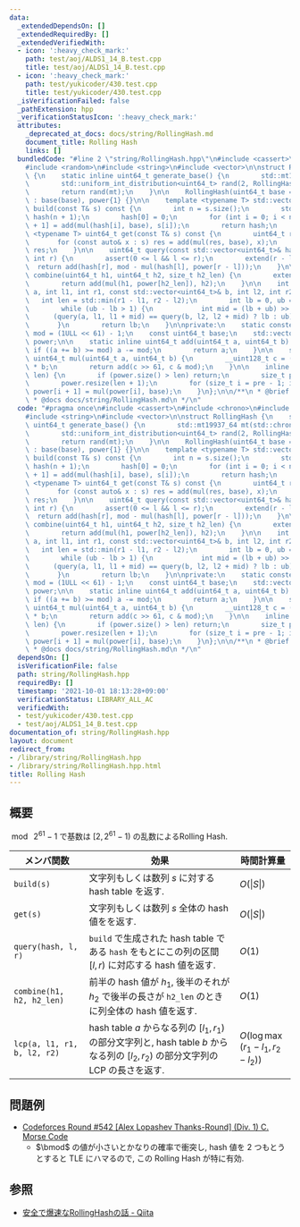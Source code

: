```yaml
---
data:
  _extendedDependsOn: []
  _extendedRequiredBy: []
  _extendedVerifiedWith:
  - icon: ':heavy_check_mark:'
    path: test/aoj/ALDS1_14_B.test.cpp
    title: test/aoj/ALDS1_14_B.test.cpp
  - icon: ':heavy_check_mark:'
    path: test/yukicoder/430.test.cpp
    title: test/yukicoder/430.test.cpp
  _isVerificationFailed: false
  _pathExtension: hpp
  _verificationStatusIcon: ':heavy_check_mark:'
  attributes:
    _deprecated_at_docs: docs/string/RollingHash.md
    document_title: Rolling Hash
    links: []
  bundledCode: "#line 2 \"string/RollingHash.hpp\"\n#include <cassert>\n#include <chrono>\n\
    #include <random>\n#include <string>\n#include <vector>\n\nstruct RollingHash\
    \ {\n    static inline uint64_t generate_base() {\n        std::mt19937_64 mt(std::chrono::steady_clock::now().time_since_epoch().count());\n\
    \        std::uniform_int_distribution<uint64_t> rand(2, RollingHash::mod - 1);\n\
    \        return rand(mt);\n    }\n\n    RollingHash(uint64_t base = generate_base())\
    \ : base(base), power{1} {}\n\n    template <typename T> std::vector<uint64_t>\
    \ build(const T& s) const {\n        int n = s.size();\n        std::vector<uint64_t>\
    \ hash(n + 1);\n        hash[0] = 0;\n        for (int i = 0; i < n; i++) hash[i\
    \ + 1] = add(mul(hash[i], base), s[i]);\n        return hash;\n    }\n\n    template\
    \ <typename T> uint64_t get(const T& s) const {\n        uint64_t res = 0;\n \
    \       for (const auto& x : s) res = add(mul(res, base), x);\n        return\
    \ res;\n    }\n\n    uint64_t query(const std::vector<uint64_t>& hash, int l,\
    \ int r) {\n        assert(0 <= l && l <= r);\n        extend(r - l);\n      \
    \  return add(hash[r], mod - mul(hash[l], power[r - l]));\n    }\n\n    uint64_t\
    \ combine(uint64_t h1, uint64_t h2, size_t h2_len) {\n        extend(h2_len);\n\
    \        return add(mul(h1, power[h2_len]), h2);\n    }\n\n    int lcp(const std::vector<uint64_t>&\
    \ a, int l1, int r1, const std::vector<uint64_t>& b, int l2, int r2) {\n     \
    \   int len = std::min(r1 - l1, r2 - l2);\n        int lb = 0, ub = len + 1;\n\
    \        while (ub - lb > 1) {\n            int mid = (lb + ub) >> 1;\n      \
    \      (query(a, l1, l1 + mid) == query(b, l2, l2 + mid) ? lb : ub) = mid;\n \
    \       }\n        return lb;\n    }\n\nprivate:\n    static constexpr uint64_t\
    \ mod = (1ULL << 61) - 1;\n    const uint64_t base;\n    std::vector<uint64_t>\
    \ power;\n\n    static inline uint64_t add(uint64_t a, uint64_t b) {\n       \
    \ if ((a += b) >= mod) a -= mod;\n        return a;\n    }\n\n    static inline\
    \ uint64_t mul(uint64_t a, uint64_t b) {\n        __uint128_t c = (__uint128_t)a\
    \ * b;\n        return add(c >> 61, c & mod);\n    }\n\n    inline void extend(size_t\
    \ len) {\n        if (power.size() > len) return;\n        size_t pre = power.size();\n\
    \        power.resize(len + 1);\n        for (size_t i = pre - 1; i < len; i++)\
    \ power[i + 1] = mul(power[i], base);\n    }\n};\n\n/**\n * @brief Rolling Hash\n\
    \ * @docs docs/string/RollingHash.md\n */\n"
  code: "#pragma once\n#include <cassert>\n#include <chrono>\n#include <random>\n\
    #include <string>\n#include <vector>\n\nstruct RollingHash {\n    static inline\
    \ uint64_t generate_base() {\n        std::mt19937_64 mt(std::chrono::steady_clock::now().time_since_epoch().count());\n\
    \        std::uniform_int_distribution<uint64_t> rand(2, RollingHash::mod - 1);\n\
    \        return rand(mt);\n    }\n\n    RollingHash(uint64_t base = generate_base())\
    \ : base(base), power{1} {}\n\n    template <typename T> std::vector<uint64_t>\
    \ build(const T& s) const {\n        int n = s.size();\n        std::vector<uint64_t>\
    \ hash(n + 1);\n        hash[0] = 0;\n        for (int i = 0; i < n; i++) hash[i\
    \ + 1] = add(mul(hash[i], base), s[i]);\n        return hash;\n    }\n\n    template\
    \ <typename T> uint64_t get(const T& s) const {\n        uint64_t res = 0;\n \
    \       for (const auto& x : s) res = add(mul(res, base), x);\n        return\
    \ res;\n    }\n\n    uint64_t query(const std::vector<uint64_t>& hash, int l,\
    \ int r) {\n        assert(0 <= l && l <= r);\n        extend(r - l);\n      \
    \  return add(hash[r], mod - mul(hash[l], power[r - l]));\n    }\n\n    uint64_t\
    \ combine(uint64_t h1, uint64_t h2, size_t h2_len) {\n        extend(h2_len);\n\
    \        return add(mul(h1, power[h2_len]), h2);\n    }\n\n    int lcp(const std::vector<uint64_t>&\
    \ a, int l1, int r1, const std::vector<uint64_t>& b, int l2, int r2) {\n     \
    \   int len = std::min(r1 - l1, r2 - l2);\n        int lb = 0, ub = len + 1;\n\
    \        while (ub - lb > 1) {\n            int mid = (lb + ub) >> 1;\n      \
    \      (query(a, l1, l1 + mid) == query(b, l2, l2 + mid) ? lb : ub) = mid;\n \
    \       }\n        return lb;\n    }\n\nprivate:\n    static constexpr uint64_t\
    \ mod = (1ULL << 61) - 1;\n    const uint64_t base;\n    std::vector<uint64_t>\
    \ power;\n\n    static inline uint64_t add(uint64_t a, uint64_t b) {\n       \
    \ if ((a += b) >= mod) a -= mod;\n        return a;\n    }\n\n    static inline\
    \ uint64_t mul(uint64_t a, uint64_t b) {\n        __uint128_t c = (__uint128_t)a\
    \ * b;\n        return add(c >> 61, c & mod);\n    }\n\n    inline void extend(size_t\
    \ len) {\n        if (power.size() > len) return;\n        size_t pre = power.size();\n\
    \        power.resize(len + 1);\n        for (size_t i = pre - 1; i < len; i++)\
    \ power[i + 1] = mul(power[i], base);\n    }\n};\n\n/**\n * @brief Rolling Hash\n\
    \ * @docs docs/string/RollingHash.md\n */\n"
  dependsOn: []
  isVerificationFile: false
  path: string/RollingHash.hpp
  requiredBy: []
  timestamp: '2021-10-01 18:13:28+09:00'
  verificationStatus: LIBRARY_ALL_AC
  verifiedWith:
  - test/yukicoder/430.test.cpp
  - test/aoj/ALDS1_14_B.test.cpp
documentation_of: string/RollingHash.hpp
layout: document
redirect_from:
- /library/string/RollingHash.hpp
- /library/string/RollingHash.hpp.html
title: Rolling Hash
---
```

## 概要
$\bmod\ 2^{61}-1$ で基数は $\left[2, 2^{61}-1\right)$ の乱数によるRolling Hash.

| メンバ関数                  | 効果                                                                                                                               | 時間計算量                          |
| --------------------------- | ---------------------------------------------------------------------------------------------------------------------------------- | ----------------------------------- |
| `build(s)`                  | 文字列もしくは数列 $s$ に対する hash table を返す.                                                                                 | $O(\|S\|)$                          |
| `get(s)`                    | 文字列もしくは数列 $s$ 全体の hash 値をを返す.                                                                                     | $O(\|S\|)$                          |
| `query(hash, l, r)`         | `build` で生成された hash table である `hash` をもとにこの列の区間 $[l, r)$ に対応する hash 値を返す.                              | $O(1)$                              |
| `combine(h1, h2, h2_len)`   | 前半の hash 値が $h_1$, 後半のそれが $h_2$ で後半の長さが `h2_len` のときに列全体の hash 値を返す.                                 | $O(1)$                              |
| `lcp(a, l1, r1, b, l2, r2)` | hash table $a$ からなる列の $[l_1, r_1)$ の部分文字列と, hash table $b$ からなる列の $[l_2, r_2)$ の部分文字列の LCP の長さを返す. | $O(\log\max(r_1 - l_1, r_2 - l_2))$ |

## 問題例
- [Codeforces Round #542 [Alex Lopashev Thanks-Round] (Div. 1) C. Morse Code](https://codeforces.com/contest/1129/problem/C)
  - $\bmod$ の値が小さいとかなりの確率で衝突し, hash 値を 2 つもとうとすると TLE にハマるので, この Rolling Hash が特に有効.

## 参照
- [安全で爆速なRollingHashの話 - Qiita](https://qiita.com/keymoon/items/11fac5627672a6d6a9f6)